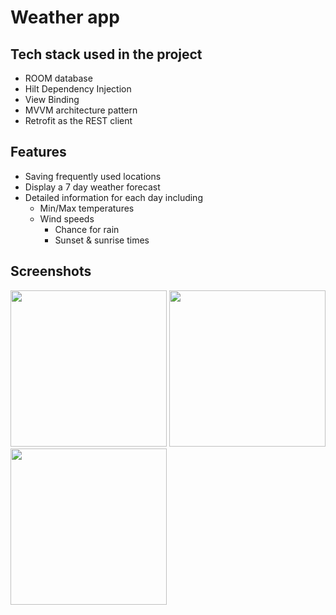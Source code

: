 # Weather app

## Tech stack used in the project

- ROOM database
- Hilt Dependency Injection
- View Binding
- MVVM architecture pattern
- Retrofit as the REST client

## Features

- Saving frequently used locations
- Display a 7 day weather forecast
- Detailed information for each day including
  - Min/Max temperatures
  - Wind speeds
    - Chance for rain
    - Sunset & sunrise times

## Screenshots

[<img src="https://imgur.com/GAETXGa.png" width="250">](https://imgur.com/GAETXGa.png)
[<img src="https://imgur.com/OYoHSIy.png" width="250">](https://imgur.com/OYoHSIy.png)
[<img src="https://imgur.com/zrfWQAQ.png" width="250">](https://imgur.com/zrfWQAQ.png)
